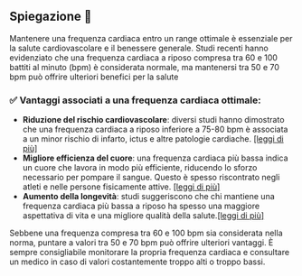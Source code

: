 ## Spiegazione 🧐
Mantenere una frequenza cardiaca entro un range ottimale è essenziale per la salute cardiovascolare e il benessere generale. Studi recenti hanno evidenziato che una frequenza cardiaca a riposo compresa tra 60 e 100 battiti al minuto (bpm) è considerata normale, ma mantenersi tra 50 e 70 bpm può offrire ulteriori benefici per la salute

### ✅ Vantaggi associati a una frequenza cardiaca ottimale:
- **Riduzione del rischio cardiovascolare**: diversi studi hanno dimostrato che una frequenza cardiaca a riposo inferiore a 75-80 bpm è associata a un minor rischio di infarto, ictus e altre patologie cardiache. [[leggi di più]](https://healthy.thewom.it/esami-e-analisi/frequenza-cardiaca/)
- **Migliore efficienza del cuore**: una frequenza cardiaca più bassa indica un cuore che lavora in modo più efficiente, riducendo lo sforzo necessario per pompare il sangue. Questo è spesso riscontrato negli atleti e nelle persone fisicamente attive. [[leggi di più]](https://www.humanavox.it/battito-cardiaco/)
- **Aumento della longevità**: studi suggeriscono che chi mantiene una frequenza cardiaca più bassa a riposo ha spesso una maggiore aspettativa di vita e una migliore qualità della salute.[[leggi di più]](https://www.livellosalute.it/fitness/battiti-cardiaci-quanti-devono-essere-per-stare-bene/)

Sebbene una frequenza compresa tra 60 e 100 bpm sia considerata nella norma, puntare a valori tra 50 e 70 bpm può offrire ulteriori vantaggi. È sempre consigliabile monitorare la propria frequenza cardiaca e consultare un medico in caso di valori costantemente troppo alti o troppo bassi.